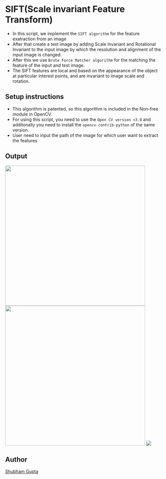 # SIFT(Scale invariant Feature Transform)

- In this script, we implement the `SIFT algorithm` for the feature exatraction from an image
- After that create a test image by adding Scale Invariant and Rotational Invariant to the input image by which the resolution and alignment of the input image is changed.
- After this we use `Brute Force Matcher algorithm` for the matching the feature of the input and test image.
- The SIFT features are local and based on the appearance of the object at particular interest points, and are invariant to image scale and rotation.

## Setup instructions

- This algorithm is patented, so this algorithm is included in the Non-free module in OpenCV.
- For using this script, you need to use the `Open CV version <3.0` and additonally you need to install the `opencv-contrib-python` of the same version.
- User need to input the path of the image for which user want to extract the features

## Output

<img src="https://i.ibb.co/SJ1rfC3/Input-Image.png" width=450/> <img src="https://i.ibb.co/VHgMqWN/Output-image.png" width=450/>
![](https://i.ibb.co/kMFG4gX/Output-SIFT.png)
## Author

[Shubham Gupta](https://github.com/ShubhamGupta577)

